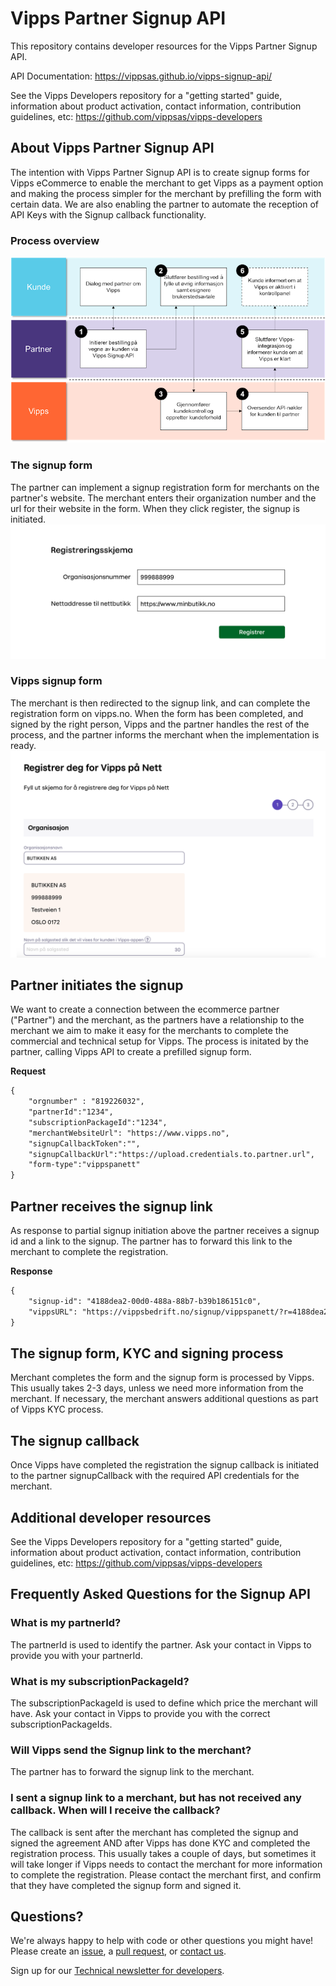 # Vipps Partner Signup API

This repository contains developer resources for the Vipps Partner Signup API.

API Documentation: https://vippsas.github.io/vipps-signup-api/


See the Vipps Developers repository for
a "getting started" guide,
information about product activation,
contact information,
contribution guidelines,
etc:
https://github.com/vippsas/vipps-developers

## About Vipps Partner Signup API
The intention with Vipps Partner Signup API is to create signup forms for Vipps eCommerce to enable the merchant to get Vipps as a payment option and making the process simpler for the merchant by prefilling the form with certain data. We are also enabling the partner to automate the reception of API Keys with the Signup callback functionality.

### Process overview
![Vips Signup via Partner](images/vipps_signup_via_partner.png)

### The signup form
The partner can implement a signup registration form for merchants on the partner's website. The merchant enters their organization number and the url for their website in the form. When they click register, the signup is initiated.
![Vipps signup registration](images/vipps-signup-registration.png)

### Vipps signup form
The merchant is then redirected to the signup link, and can complete the registration form on vipps.no. When the form has been completed, and signed by the right person, Vipps and the partner handles the rest of the process, and the partner informs the merchant when the implementation is ready.
![Vipps signup registration form](images/vipps-signup-registration-form.png)


## Partner initiates the signup
We want to create a connection between the ecommerce partner ("Partner") and the merchant, as the partners have a relationship to the merchant we aim to make it easy for the merchants to complete the commercial and technical setup for Vipps. The process is initated by the partner, calling Vipps API to create a prefilled signup form.

**Request**
```html
{
    "orgnumber" : "819226032",
    "partnerId":"1234",
    "subscriptionPackageId":"1234",
    "merchantWebsiteUrl": "https://www.vipps.no",
    "signupCallbackToken":"",
    "signupCallbackUrl":"https://upload.credentials.to.partner.url",
    "form-type":"vippspanett"
}
```

## Partner receives the signup link
As response to partial signup initiation above the partner receives a signup id and a link to the signup. The partner has to forward this link to the merchant to complete the registration.

**Response**
```html
{
    "signup-id": "4188dea2-00d0-488a-88b7-b39b186151c0",
    "vippsURL": "https://vippsbedrift.no/signup/vippspanett/?r=4188dea2-00d0-488a-88b7-b39b186151c0"
}
```

## The signup form, KYC and signing process
Merchant completes the form and the signup form is processed by Vipps. This usually takes 2-3 days, unless we need more information from the merchant. If necessary, the merchant answers additional questions as part of Vipps KYC process.

## The signup callback
Once Vipps have completed the registration the signup callback is initiated to the partner signupCallback with the required API credentials for the merchant.


## Additional developer resources
See the Vipps Developers repository for a "getting started" guide,
information about product activation, contact information,
contribution guidelines, etc: https://github.com/vippsas/vipps-developers


## Frequently Asked Questions for the Signup API

### What is my partnerId?
The partnerId is used to identify the partner. Ask your contact in Vipps to provide you with your partnerId.

### What is my subscriptionPackageId?
The subscriptionPackageId is used to define which price the merchant will have. Ask your contact in Vipps to provide you with the correct subscriptionPackageIds.

### Will Vipps send the Signup link to the merchant?
The partner has to forward the signup link to the merchant.

### I sent a signup link to a merchant, but has not received any callback. When will I receive the callback?
The callback is sent after the merchant has completed the signup and signed the agreement AND after Vipps has done KYC and completed the registration process. This usually takes a couple of days, but sometimes it will take longer if Vipps needs to contact the merchant for more information to complete the registration. Please contact the merchant first, and confirm that they have completed the signup form and signed it.

## Questions?

We're always happy to help with code or other questions you might have!
Please create an [issue](https://github.com/vippsas/vipps-sdignup-api/issues),
a [pull request](https://github.com/vippsas/vipps-signup-api/pulls),
or [contact us](https://github.com/vippsas/vipps-developers/blob/master/contact.md).

Sign up for our [Technical newsletter for developers](https://github.com/vippsas/vipps-developers/tree/master/newsletters).
